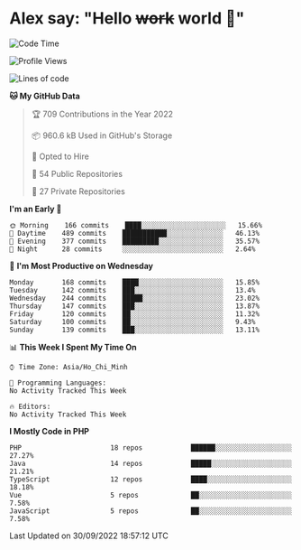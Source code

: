 # Alex say: "Hello ~~work~~ world 🐾"

<!--START_SECTION:waka-->
![Code Time](http://img.shields.io/badge/Code%20Time-838%20hrs%2047%20mins-blue)

![Profile Views](http://img.shields.io/badge/Profile%20Views-5-blue)

![Lines of code](https://img.shields.io/badge/From%20Hello%20World%20I%27ve%20Written-1%20Million%20lines%20of%20code-blue)

**🐱 My GitHub Data** 

> 🏆 709 Contributions in the Year 2022
 > 
> 📦 960.6 kB Used in GitHub's Storage 
 > 
> 💼 Opted to Hire
 > 
> 📜 54 Public Repositories 
 > 
> 🔑 27 Private Repositories  
 > 
**I'm an Early 🐤** 

```text
🌞 Morning    166 commits    ████░░░░░░░░░░░░░░░░░░░░░   15.66% 
🌆 Daytime    489 commits    ███████████░░░░░░░░░░░░░░   46.13% 
🌃 Evening    377 commits    █████████░░░░░░░░░░░░░░░░   35.57% 
🌙 Night      28 commits     ░░░░░░░░░░░░░░░░░░░░░░░░░   2.64%

```
📅 **I'm Most Productive on Wednesday** 

```text
Monday       168 commits    ████░░░░░░░░░░░░░░░░░░░░░   15.85% 
Tuesday      142 commits    ███░░░░░░░░░░░░░░░░░░░░░░   13.4% 
Wednesday    244 commits    █████░░░░░░░░░░░░░░░░░░░░   23.02% 
Thursday     147 commits    ███░░░░░░░░░░░░░░░░░░░░░░   13.87% 
Friday       120 commits    ██░░░░░░░░░░░░░░░░░░░░░░░   11.32% 
Saturday     100 commits    ██░░░░░░░░░░░░░░░░░░░░░░░   9.43% 
Sunday       139 commits    ███░░░░░░░░░░░░░░░░░░░░░░   13.11%

```


📊 **This Week I Spent My Time On** 

```text
⌚︎ Time Zone: Asia/Ho_Chi_Minh

💬 Programming Languages: 
No Activity Tracked This Week

🔥 Editors: 
No Activity Tracked This Week

```

**I Mostly Code in PHP** 

```text
PHP                      18 repos            ██████░░░░░░░░░░░░░░░░░░░   27.27% 
Java                     14 repos            █████░░░░░░░░░░░░░░░░░░░░   21.21% 
TypeScript               12 repos            ████░░░░░░░░░░░░░░░░░░░░░   18.18% 
Vue                      5 repos             ██░░░░░░░░░░░░░░░░░░░░░░░   7.58% 
JavaScript               5 repos             ██░░░░░░░░░░░░░░░░░░░░░░░   7.58%

```



 Last Updated on 30/09/2022 18:57:12 UTC
<!--END_SECTION:waka-->
